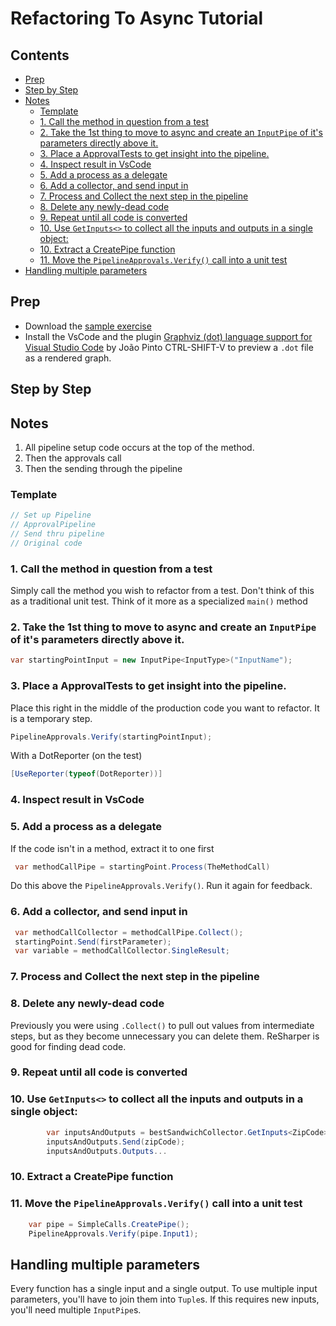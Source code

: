 <!--
GENERATED FILE - DO NOT EDIT
This file was generated by [MarkdownSnippets](https://github.com/SimonCropp/MarkdownSnippets).
Source File: /docs/mdsource/RefactoringTutorial.source.md
To change this file edit the source file and then run MarkdownSnippets.
-->

# Refactoring To Async Tutorial

<!-- toc -->
## Contents

  * [Prep](#prep)
  * [Step by Step](#step-by-step)
  * [Notes](#notes)
    * [Template](#template)
    * [1. Call the method in question from a test](#1-call-the-method-in-question-from-a-test)
    * [2. Take the 1st thing to move to async and create an `InputPipe` of it's parameters directly above it.](#2-take-the-1st-thing-to-move-to-async-and-create-an-inputpipe-of-its-parameters-directly-above-it)
    * [3. Place a ApprovalTests to get insight into the pipeline.](#3-place-a-approvaltests-to-get-insight-into-the-pipeline)
    * [4. Inspect result in VsCode](#4-inspect-result-in-vscode)
    * [5. Add a process as a delegate](#5-add-a-process-as-a-delegate)
    * [6. Add a collector, and send input in](#6-add-a-collector-and-send-input-in)
    * [7. Process and Collect the next step in the pipeline](#7-process-and-collect-the-next-step-in-the-pipeline)
    * [8. Delete any newly-dead code](#8-delete-any-newly-dead-code)
    * [9. Repeat until all code is converted](#9-repeat-until-all-code-is-converted)
    * [10. Use `GetInputs<>` to collect all the inputs and outputs in a single object:](#10-use-getinputs-to-collect-all-the-inputs-and-outputs-in-a-single-object)
    * [10. Extract a CreatePipe function](#10-extract-a-createpipe-function)
    * [11. Move the `PipelineApprovals.Verify()` call into a unit test](#11-move-the-pipelineapprovalsverify-call-into-a-unit-test)
  * [Handling multiple parameters](#handling-multiple-parameters)
<!-- endtoc -->



## Prep

* Download the [sample exercise](https://github.com/refactoring-pipelines/PipelinesExercise) 
* Install the VsCode and the plugin [Graphviz (dot) language support for Visual Studio Code](https://marketplace.visualstudio.com/items?itemName=joaompinto.vscode-graphviz) by João Pinto
CTRL-SHIFT-V to preview a `.dot` file as a rendered graph.


## Step by Step

## Notes

 1. All pipeline setup code occurs at the top of the method.
 2. Then the approvals call
 3. Then the sending through the pipeline

### Template 

```cs
// Set up Pipeline
// ApprovalPipeline
// Send thru pipeline
// Original code
```
### 1. Call the method in question from a test

Simply call the method you wish to refactor from a test.
Don't think of this as a traditional unit test. Think of it more as a specialized `main()` method

### 2. Take the 1st thing to move to async and create an `InputPipe` of it's parameters directly above it.

``` cs
var startingPointInput = new InputPipe<InputType>("InputName");
```

### 3. Place a ApprovalTests to get insight into the pipeline.

Place this right in the middle of the production code you want to refactor. It is a temporary step.

``` cs
PipelineApprovals.Verify(startingPointInput);
```

With a DotReporter (on the test)

``` cs
[UseReporter(typeof(DotReporter))]
```

### 4. Inspect result in VsCode

### 5. Add a process as a delegate

If the code isn't in a method, extract it to one first

``` cs
 var methodCallPipe = startingPoint.Process(TheMethodCall)
```

Do this above the `PipelineApprovals.Verify()`. Run it again for feedback.

### 6. Add a collector, and send input in

``` cs
 var methodCallCollector = methodCallPipe.Collect();
 startingPoint.Send(firstParameter);
 var variable = methodCallCollector.SingleResult;
```

### 7. Process and Collect the next step in the pipeline

### 8. Delete any newly-dead code

Previously you were using `.Collect()` to pull out values from intermediate steps, but as they become unnecessary you can delete them. ReSharper is good for finding dead code.

### 9. Repeat until all code is converted

### 10. Use `GetInputs<>` to collect all the inputs and outputs in a single object:

``` cs
        var inputsAndOutputs = bestSandwichCollector.GetInputs<ZipCode>().AndOutputs<Sandwich>().AsTuple();
        inputsAndOutputs.Send(zipCode);
        inputsAndOutputs.Outputs...
```
### 10. Extract a CreatePipe function 

### 11. Move the `PipelineApprovals.Verify()` call into a unit test

``` cs
    var pipe = SimpleCalls.CreatePipe();
    PipelineApprovals.Verify(pipe.Input1);
```

## Handling multiple parameters

Every function has a single input and a single output. To use multiple input parameters, you'll have to join them into `Tuple`s. If this requires new inputs, you'll need multiple `InputPipe`s.
